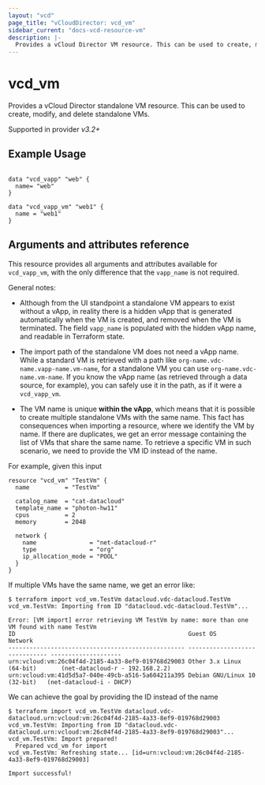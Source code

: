 ```yaml
---
layout: "vcd"
page_title: "vCloudDirector: vcd_vm"
sidebar_current: "docs-vcd-resource-vm"
description: |-
  Provides a vCloud Director VM resource. This can be used to create, modify, and delete standalone VMs.
---
```


# vcd\_vm

Provides a vCloud Director standalone VM resource. This can be used to create, modify, and delete standalone VMs.

Supported in provider *v3.2+*

## Example Usage

```hcl

data "vcd_vapp" "web" {
  name= "web"
}

data "vcd_vapp_vm" "web1" {
  name = "web1"
}
```

## Arguments and attributes reference

This resource provides all arguments and attributes available for `vcd_vapp_vm`, with the only difference that the
`vapp_name` is not required.

General notes:

* Although from the UI standpoint a standalone VM appears to exist without a vApp, in reality there is a hidden vApp that
  is generated automatically when the VM is created, and removed when the VM is terminated. The field `vapp_name` is populated
  with the hidden vApp name, and readable in Terraform state.

* The import path of the standalone VM does not need a vApp name. While a standard VM is retrieved with a path like 
`org-name.vdc-name.vapp-name.vm-name`, for a standalone VM you can use `org-name.vdc-name.vm-name`. If you know the vApp
  name (as retrieved through a data source, for example), you can safely use it in the path, as if it were a `vcd_vapp_vm`.

* The VM name is unique **within the vApp**, which means that it is possible to create multiple standalone VMs with the same name.
  This fact has consequences when importing a resource, where we identify the VM by name. If there are duplicates, we get
  an error message containing the list of VMs that share the same name. To retrieve a specific VM in such scenario, we need
  to provide the VM ID instead of the name.

For example, given this input
```hcl
resource "vcd_vm" "TestVm" {
  name          = "TestVm"
  
  catalog_name  = "cat-datacloud"
  template_name = "photon-hw11"
  cpus          = 2
  memory        = 2048

  network {
    name               = "net-datacloud-r"
    type               = "org"
    ip_allocation_mode = "POOL"
  }
}
```

If multiple VMs have the same name, we get an error like:

```
$ terraform import vcd_vm.TestVm datacloud.vdc-datacloud.TestVm
vcd_vm.TestVm: Importing from ID "datacloud.vdc-datacloud.TestVm"...

Error: [VM import] error retrieving VM TestVm by name: more than one VM found with name TestVm
ID                                                 Guest OS                       Network
-------------------------------------------------- ------------------------------ --------------------
urn:vcloud:vm:26c04f4d-2185-4a33-8ef9-019768d29003 Other 3.x Linux (64-bit)       (net-datacloud-r - 192.168.2.2)
urn:vcloud:vm:41d5d5a7-040e-49cb-a516-5a604211a395 Debian GNU/Linux 10 (32-bit)   (net-datacloud-i - DHCP)
```

We can achieve the goal by providing the ID instead of the name

```
$ terraform import vcd_vm.TestVm datacloud.vdc-datacloud.urn:vcloud:vm:26c04f4d-2185-4a33-8ef9-019768d29003
vcd_vm.TestVm: Importing from ID "datacloud.vdc-datacloud.urn:vcloud:vm:26c04f4d-2185-4a33-8ef9-019768d29003"...
vcd_vm.TestVm: Import prepared!
  Prepared vcd_vm for import
vcd_vm.TestVm: Refreshing state... [id=urn:vcloud:vm:26c04f4d-2185-4a33-8ef9-019768d29003]

Import successful!
```